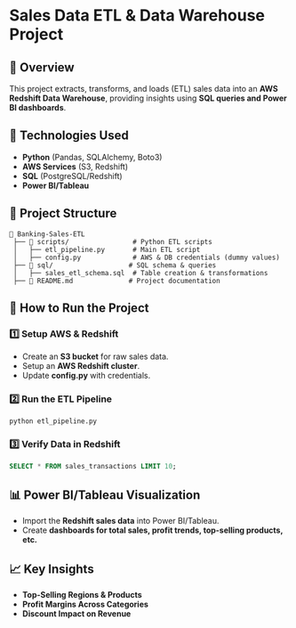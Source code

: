# Sales Data ETL & Data Warehouse Project

## 📌 Overview
This project extracts, transforms, and loads (ETL) sales data into an **AWS Redshift Data Warehouse**, providing insights using **SQL queries and Power BI dashboards**.

## 🔧 Technologies Used
- **Python** (Pandas, SQLAlchemy, Boto3)
- **AWS Services** (S3, Redshift)
- **SQL** (PostgreSQL/Redshift)
- **Power BI/Tableau**

## 📂 Project Structure
```
📂 Banking-Sales-ETL
 ├── 📂 scripts/                # Python ETL scripts
 │   ├── etl_pipeline.py       # Main ETL script
 │   ├── config.py             # AWS & DB credentials (dummy values)
 ├── 📂 sql/                   # SQL schema & queries
 │   ├── sales_etl_schema.sql  # Table creation & transformations
 ├── 📜 README.md              # Project documentation
```

## 🚀 How to Run the Project
### 1️⃣ Setup AWS & Redshift
- Create an **S3 bucket** for raw sales data.
- Setup an **AWS Redshift cluster**.
- Update **config.py** with credentials.

### 2️⃣ Run the ETL Pipeline
```sh
python etl_pipeline.py
```

### 3️⃣ Verify Data in Redshift
```sql
SELECT * FROM sales_transactions LIMIT 10;
```

## 📊 Power BI/Tableau Visualization
- Import the **Redshift sales data** into Power BI/Tableau.
- Create **dashboards for total sales, profit trends, top-selling products, etc.**

## 📈 Key Insights
- **Top-Selling Regions & Products**
- **Profit Margins Across Categories**
- **Discount Impact on Revenue**

